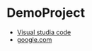 # DemoProject
- [Visual studia code](https://code.visualstudio.com/)
- [google.com](https://google.com/)